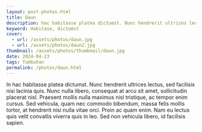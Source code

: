 ```yaml
---
layout: post-photos.html
title: Daun
description: hac habitasse platea dictumst. Nunc hendrerit ultrices lectus, sed facilisis nisi lacinia quis.
keyword: Habitase, dictumst
cover: 
  - url: /assets/photos/daun.jpg
  - url: /assets/photos/daun2.jpg
thumbnail: /assets/photos/thumbnail/daun.jpg
date: 2024-04-23
tags: Tumbuhan
permalink: /photos/daun.html
---
```

In hac habitasse platea dictumst. Nunc hendrerit ultrices lectus, sed facilisis nisi lacinia quis. Nunc nulla libero, consequat at arcu sit amet, sollicitudin placerat nisl. Praesent mollis nulla maximus nisl tristique, ac tempor enim cursus. Sed vehicula, quam nec commodo bibendum, massa felis mollis tortor, at hendrerit nisi nulla vitae orci. Proin ac quam enim. Nam eu lectus quis velit convallis viverra quis in leo. Sed non vehicula libero, id facilisis sapien.